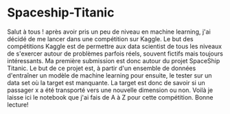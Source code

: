 # Spaceship-Titanic

Salut à tous ! après avoir pris un peu de niveau en machine learning, j'ai décidé de me lancer dans une compétition sur Kaggle. Le but des compétitions Kaggle est de permettre aux data scientist de tous les niveaux de s'exercer autour de problèmes parfois réels, souvent fictifs mais toujours intéressants. Ma première submission est donc autour du projet SpaceShip Titanic. Le but de ce projet est, à partir d'un ensemble de données d'entraîner un modèle de machine learning pour ensuite, le tester sur un data set où la target est manquante. La target est donc de savoir si un passager x a été transporté vers une nouvelle dimension ou non. Voilà je laisse ici le notebook que j'ai fais de A à Z pour cette compétition. Bonne lecture!
